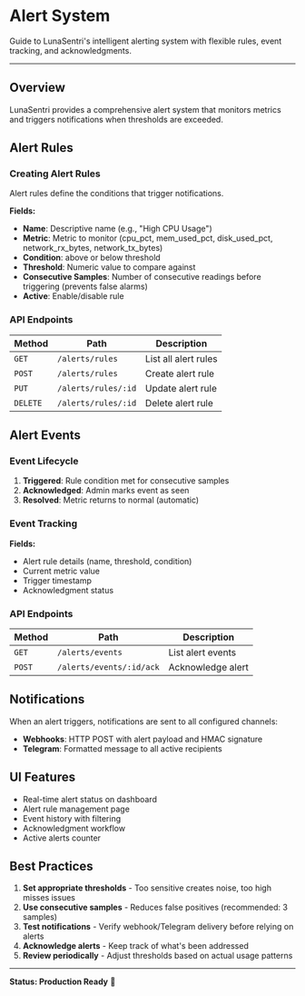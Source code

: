# Alert System

Guide to LunaSentri's intelligent alerting system with flexible rules, event tracking, and acknowledgments.

---

## Overview

LunaSentri provides a comprehensive alert system that monitors metrics and triggers notifications when thresholds are exceeded.

## Alert Rules

### Creating Alert Rules

Alert rules define the conditions that trigger notifications.

**Fields:**

- **Name**: Descriptive name (e.g., "High CPU Usage")
- **Metric**: Metric to monitor (cpu_pct, mem_used_pct, disk_used_pct, network_rx_bytes, network_tx_bytes)
- **Condition**: above or below threshold
- **Threshold**: Numeric value to compare against
- **Consecutive Samples**: Number of consecutive readings before triggering (prevents false alarms)
- **Active**: Enable/disable rule

### API Endpoints

| Method | Path | Description |
|--------|------|-------------|
| `GET` | `/alerts/rules` | List all alert rules |
| `POST` | `/alerts/rules` | Create alert rule |
| `PUT` | `/alerts/rules/:id` | Update alert rule |
| `DELETE` | `/alerts/rules/:id` | Delete alert rule |

## Alert Events

### Event Lifecycle

1. **Triggered**: Rule condition met for consecutive samples
2. **Acknowledged**: Admin marks event as seen
3. **Resolved**: Metric returns to normal (automatic)

### Event Tracking

**Fields:**

- Alert rule details (name, threshold, condition)
- Current metric value
- Trigger timestamp
- Acknowledgment status

### API Endpoints

| Method | Path | Description |
|--------|------|-------------|
| `GET` | `/alerts/events` | List alert events |
| `POST` | `/alerts/events/:id/ack` | Acknowledge alert |

## Notifications

When an alert triggers, notifications are sent to all configured channels:

- **Webhooks**: HTTP POST with alert payload and HMAC signature
- **Telegram**: Formatted message to all active recipients

## UI Features

- Real-time alert status on dashboard
- Alert rule management page
- Event history with filtering
- Acknowledgment workflow
- Active alerts counter

## Best Practices

1. **Set appropriate thresholds** - Too sensitive creates noise, too high misses issues
2. **Use consecutive samples** - Reduces false positives (recommended: 3 samples)
3. **Test notifications** - Verify webhook/Telegram delivery before relying on alerts
4. **Acknowledge alerts** - Keep track of what's been addressed
5. **Review periodically** - Adjust thresholds based on actual usage patterns

---

**Status: Production Ready** 🚨
